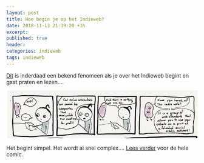 ```yaml
---
layout: post
title: Hoe begin je op het Indieweb?
date: 2018-11-13 21:19:20 +1h
excerpt:
published: true
header:
categories: indieweb
tags: indieweb
---
```

[Dit](http://hag.codes/page2/) is inderdaad een bekend fenomeen als je over het Indieweb begint en gaat praten en lezen....

![<>](../images/getstarted.jpg)

Het begint simpel. Het wordt al snel complex.... [Lees verder](http://hag.codes/page2/) voor de hele comic.


